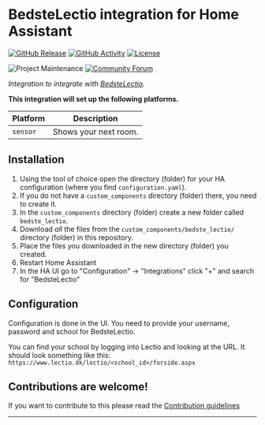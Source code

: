 # BedsteLectio integration for Home Assistant

[![GitHub Release][releases-shield]][releases]
[![GitHub Activity][commits-shield]][commits]
[![License][license-shield]](LICENSE)

![Project Maintenance][maintenance-shield]
[![Community Forum][forum-shield]][forum]

_Integration to integrate with [BedsteLectio][bedste_lectio]._

**This integration will set up the following platforms.**

Platform | Description
-- | --
`sensor` | Shows your next room.

## Installation

1. Using the tool of choice open the directory (folder) for your HA configuration (where you find `configuration.yaml`).
1. If you do not have a `custom_components` directory (folder) there, you need to create it.
1. In the `custom_components` directory (folder) create a new folder called `bedste_lectio`.
1. Download _all_ the files from the `custom_components/bedste_lectio/` directory (folder) in this repository.
1. Place the files you downloaded in the new directory (folder) you created.
1. Restart Home Assistant
1. In the HA UI go to "Configuration" -> "Integrations" click "+" and search for "BedsteLectio"

## Configuration

Configuration is done in the UI. You need to provide your username, password and school for BedsteLectio.

You can find your school by logging into Lectio and looking at the URL. It should look something like this:
`https://www.lectio.dk/lectio/<school_id>/forside.aspx`

<!---->

## Contributions are welcome!

If you want to contribute to this please read the [Contribution guidelines](CONTRIBUTING.md)

***

[bedste_lectio]: https://bedstelectio.dk
[commits-shield]: https://img.shields.io/github/commit-activity/y/JohnnyJTH/BedsteLectioHA.svg?style=for-the-badge
[commits]: https://github.com/JohnnyJTH/BedsteLectioHA/commits/main
[forum-shield]: https://img.shields.io/badge/community-forum-brightgreen.svg?style=for-the-badge
[forum]: https://community.home-assistant.io/
[license-shield]: https://img.shields.io/github/license/JohnnyJTH/BedsteLectioHA.svg?style=for-the-badge
[maintenance-shield]: https://img.shields.io/badge/maintainer-JohnnyJTH-blue.svg?style=for-the-badge
[releases-shield]: https://img.shields.io/github/release/JohnnyJTH/BedsteLectioHA.svg?style=for-the-badge
[releases]: https://github.com/JohnnyJTH/BedsteLectioHA/releases
